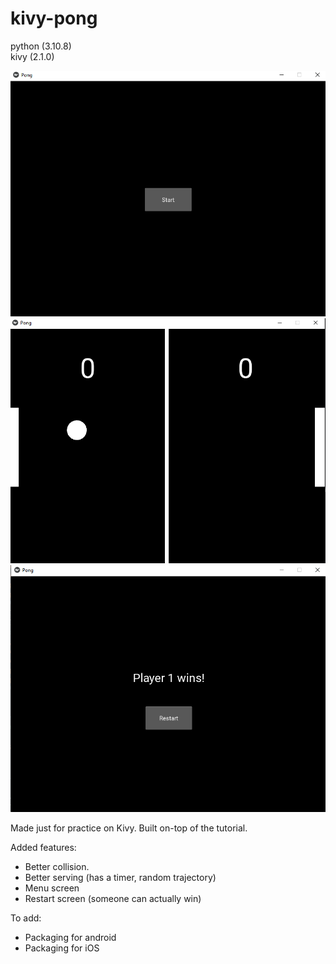 # kivy-pong

python (3.10.8)  
kivy (2.1.0)

![scrnshot.png](scrnshots/scrnshot.png)
![scrnshot2.png](scrnshots/scrnshot2.png)
![scrnshot3.png](scrnshots/scrnshot3.png)

Made just for practice on Kivy. Built on-top of the tutorial.

Added features:
* Better collision.
* Better serving (has a timer, random trajectory)
* Menu screen
* Restart screen (someone can actually win)  

To add:
* Packaging for android
* Packaging for iOS
